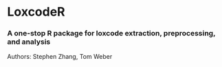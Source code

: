 # LoxcodeR
### A one-stop R package for loxcode extraction, preprocessing, and analysis

Authors: Stephen Zhang, Tom Weber


